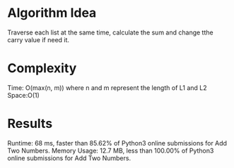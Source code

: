 # Algorithm Idea
Traverse each list at the same time, calculate the sum and change tthe carry value if need it.

# Complexity
Time: O(max(n, m)) where n and m represent the length of L1 and L2
Space:O(1)

# Results
Runtime: 68 ms, faster than 85.62% of Python3 online submissions for Add Two Numbers.
Memory Usage: 12.7 MB, less than 100.00% of Python3 online submissions for Add Two Numbers.